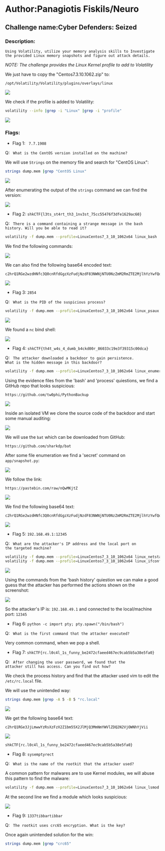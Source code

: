 # Author:Panagiotis Fiskils/Neuro

## Challenge name:Cyber Defenders: Seized

### Description: ###

```
Using Volatility, utilize your memory analysis skills to Investigate the provided Linux memory snapshots and figure out attack details.
```

<i>NOTE: The challenge provides the Linux Kernel profile to add to Volatility</i>

We just have to copy the "Centos7.3.10.1062.zip" to:

```
/opt/Volatility/Volatility/plugins/overlays/linux
```

![](./Images/Profile.png)

We check if the profile is added to Volatility:

```bash
volatility --info |grep -i "Linux" |grep -i "profile"
```

![](./Images/Profile1.png)

<h3>Flags:</h3>

- Flag 1: ` 7.7.1908` 

Q: <code> What is the CentOS version installed on the machine? </code>

We will use <code>Strings</code> on the memory file and search for "CentOS Linux":

```bash
strings dump.mem |grep "CentOS Linux"
```

![](./Images/Flag1-A.png)

After enumerating the output of the <code>strings</code> command we can find the version:

![](./Images/Flag1-B.png)

- Flag 2: `shkCTF{l3ts_st4rt_th3_1nv3st_75cc55476f3dfe1629ac60}`

Q: <code> There is a command containing a strange message in the bash history. Will you be able to read it? </code>

```bash
volatility -f dump.mem --profile=LinuxCentos7_3_10_1062x64 linux_bash |tee linux_bash.log
```

We find the following commands:

![](./Images/Flag2.png)

We can also find the following base64 encoded text:

```
c2hrQ1RGe2wzdHNfc3Q0cnRfdGgzXzFudjNzdF83NWNjNTU0NzZmM2RmZTE2MjlhYzYwfQo=
```

![](./Images/Flag2-A.png)

- Flag 3: `2854`

Q: <code> What is the PID of the suspicious process? </code>

```bash
volatility -f dump.mem --profile=LinuxCentos7_3_10_1062x64 linux_psaux |tee linux_psaux.log
```

![](./Images/Flag3-A.png)

We found a `nc` bind shell:

![](./Images/Flag3-B.png)

- Flag 4: `shkCTF{th4t_w4s_4_dumb_b4ckd00r_86033c19e3f39315c00dca}`

Q: <code> The attacker downloaded a backdoor to gain persistence. What is the hidden message in this backdoor? </code>

```bash
volatility -f dump.mem --profile=LinuxCentos7_3_10_1062x64 linux_enumerate_files |tee linux_enumerate_files.log
```

Using the evidence files from the 'bash' and 'process' quiestions, we find a GitHub repo that looks suspicious:

```
https://github.com/tw0phi/PythonBackup
```

![](./Images/Flag4-A.png)

Inside an isolated VM we clone the source code of the backdoor and start some manual auditing:

![](./Images/Flag4-B.png)

We will use the <code>bat</code> which can be downloaded from GitHub:

```
https://github.com/sharkdp/bat
```

After some file enumeration we find a 'secret' command on `app/snapshot.py`:

![](./Images/Flag4-C.png)

We follow the link:

```
https://pastebin.com/raw/nQwMKjtZ
```

![](./Images/Flag4-D.png)

We find the following base64 text:

```
c2hrQ1RGe2wzdHNfc3Q0cnRfdGgzXzFudjNzdF83NWNjNTU0NzZmM2RmZTE2MjlhYzYwfQo
```

![](./Images/Flag4-E.png)

- Flag 5: `192.168.49.1:12345`

Q: <code> What are the attacker's IP address and the local port on the targeted machine? </code>

```bash
volatility -f dump.mem --profile=LinuxCentos7_3_10_1062x64 linux_netstat |tee linux_netstat.log
volatility -f dump.mem --profile=LinuxCentos7_3_10_1062x64 linux_ifconfig |tee linux_ifconfig
```

![](./Images/Flag5-A.png)

Using the commands from the 'bash history' quiestion we can make a good guess that the attacker has performed the actions shown on the screenshot:

![](./Images/Flag5-B.png)

So the attacker's IP is: `192.168.49.1` and connected to the local/machine port: `12345`

- Flag 6: `python -c import pty; pty.spawn("/bin/bash")`

Q: <code> What is the first command that the attacker executed? </code>

Very common command, when we pop a shell.

- Flag 7: `shkCTF{rc.l0c4l_1s_funny_be2472cfaeed467ec9cab5b5a38e5fa0}`

Q: <code> After changing the user password, we found that the attacker still has access. Can you find out how? </code>

We check the process history and find that the attacker used vim to edit the `/etc/rc.local` file.

We will use the unintended way:

```bash
strings dump.mem |grep -A 5 -B 5 "rc.local"
```

![](./Images/Flag7-A.png)

We get the following base64 text:

```
c2hrQ1RGe3JjLmwwYzRsXzFzX2Z1bm55X2JlMjQ3MmNmYWVlZDQ2N2VjOWNhYjVii
```

![](./Images/Flag7-B.png)

```
shkCTF{rc.l0c4l_1s_funny_be2472cfaeed467ec9cab5b5a38e5fa0}
```

- Flag 8: `sysemptyrect`

Q: <code> What is the name of the rootkit that the attacker used? </code>

A common pattern for malwares are to use Kernel modules, we will abuse this pattern to find the malware:

```bash
volatility -f dump.mem --profile=LinuxCentos7_3_10_1062x64 linux_lsmod |tee linux_lsmod.log
```

At the second line we find a module which looks suspicious:

![](./Images/Flag8.png)

- Flag 9: `1337tibbartibbar`

Q: <code> The rootkit uses crc65 encryption. What is the key? </code>

Once again unintended solution for the win:

```bash
strings dump.mem |grep "crc65"
```
